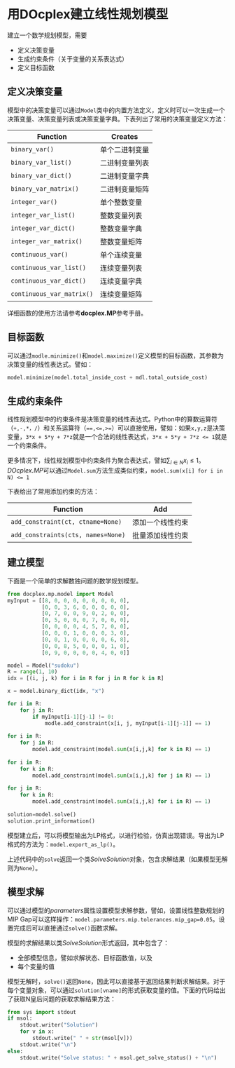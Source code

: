 # 用DOcplex建立线性规划模型

建立一个数学规划模型，需要

- 定义决策变量
- 生成约束条件（关于变量的关系表达式）
- 定义目标函数

## 定义决策变量

模型中的决策变量可以通过`Model`类中的内置方法定义，定义时可以一次生成一个决策变量、决策变量列表或决策变量字典。下表列出了常用的决策变量定义方法：

| Function                  | Creates        |
| ------------------------- | -------------- |
| `binary_var()`            | 单个二进制变量 |
| `binary_var_list()`       | 二进制变量列表 |
| `binary_var_dict()`       | 二进制变量字典 |
| `binary_var_matrix()`     | 二进制变量矩阵 |
| `integer_var()`           | 单个整数变量   |
| `integer_var_list()`      | 整数变量列表   |
| `integer_var_dict()`      | 整数变量字典   |
| `integer_var_matrix()`    | 整数变量矩阵   |
| `continuous_var()`        | 单个连续变量   |
| `continuous_var_list()`   | 连续变量列表   |
| `continuous_var_dict()`   | 连续变量字典   |
| `continuous_var_matrix()` | 连续变量矩阵   |

详细函数的使用方法请参考**docplex.MP**参考手册。

## 目标函数

可以通过`modle.minimize()`和`model.maximize()`定义模型的目标函数，其参数为决策变量的线性表达式。譬如：

```python
model.minimize(model.total_inside_cost + mdl.total_outside_cost)
```



## 生成约束条件

线性规划模型中的约束条件是决策变量的线性表达式。Python中的算数运算符（`+,-,*，/`）和关系运算符（`==,<=,>=`）可以直接使用，譬如：如果`x,y,z`是决策变量，`3*x + 5*y + 7*z`就是一个合法的线性表达式，`3*x + 5*y + 7*z <= 1`就是一个约束条件。

更多情况下，线性规划模型中约束条件为聚合表达式，譬如$\sum_{i \in N} x_{i} \leq 1$。*DOcplex.MP*可以通过`Model.sum`方法生成类似约束，`model.sum(x[i] for i in N) <= 1`

下表给出了常用添加约束的方法：

| Function                           | Add              |
| ---------------------------------- | ---------------- |
| `add_constraint(ct, ctname=None)`  | 添加一个线性约束 |
| `add_constraints(cts, names=None)` | 批量添加线性约束 |



## 建立模型

下面是一个简单的求解数独问题的数学规划模型。

```python
from docplex.mp.model import Model
myInput = [[8, 0, 0, 0, 0, 0, 0, 0, 0],
           [0, 0, 3, 6, 0, 0, 0, 0, 0],
           [0, 7, 0, 0, 9, 0, 2, 0, 0],
           [0, 5, 0, 0, 0, 7, 0, 0, 0],
           [0, 0, 0, 0, 4, 5, 7, 0, 0],
           [0, 0, 0, 1, 0, 0, 0, 3, 0],
           [0, 0, 1, 0, 0, 0, 0, 6, 8],
           [0, 0, 8, 5, 0, 0, 0, 1, 0],
           [0, 9, 0, 0, 0, 0, 4, 0, 0]]

model = Model("sudoku")
R = range(1, 10)
idx = [(i, j, k) for i in R for j in R for k in R]

x = model.binary_dict(idx, "x")

for i in R:
    for j in R:
        if myInput[i-1][j-1] != 0:
            modle.add_constraint(x[i, j, myInput[i-1][j-1]] == 1)
 
for i in R:
    for j in R:
        model.add_constraint(model.sum(x[i,j,k] for k in R) == 1)
        
for i in R:
    for k in R:
        model.add_constraint(model.sum(x[i,j,k] for j in R) == 1)
        
for j in R:
    for k in R:
        model.add_constraint(model.sum(x[i,j,k] for i in R) == 1)
        
solution=model.solve()
solution.print_information()
```

模型建立后，可以将模型输出为LP格式，以进行检验，仿真出现错误。导出为LP格式的方法为：`model.export_as_lp()`。

上述代码中的`solve`返回一个类*SolveSolution*对象，包含求解结果（如果模型无解则为`None`）。

## 模型求解

可以通过模型的*parameters*属性设置模型求解参数，譬如，设置线性整数规划的MIP Gap可以这样操作：`model.parameters.mip.tolerances.mip_gap=0.05`。设置完成后可以直接通过`solve()`函数求解。

模型的求解结果以类*SolveSolution*形式返回，其中包含了：

- 全部模型信息，譬如求解状态、目标函数值，以及
- 每个变量的值

模型无解时，`solve()`返回`None`，因此可以直接基于返回结果判断求解结果。对于每个变量对象，可以通过`solution[vname]`的形式获取变量的值。下面的代码给出了获取N皇后问题的获取求解结果方法：

```python
from sys import stdout
if msol:
    stdout.writer("Solution")
    for v in x:
        stdout.write(" " + str(msol[v]))
    stdout.write("\n")
else:
    stdout.write("Solve status: " + msol.get_solve_status() + "\n")
```
<!--stackedit_data:
eyJoaXN0b3J5IjpbMTQ3Njg4MTI4OV19
-->